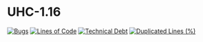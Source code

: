 # UHC-1.16
[![Bugs](https://sonarcloud.io/api/project_badges/measure?project=noobstersmc_UHC-1.16&metric=bugs&token=95001eeea391c4d25c5b013f7a19a31f1689dcde)](https://sonarcloud.io/dashboard?id=noobstersmc_UHC-1.16)
[![Lines of Code](https://sonarcloud.io/api/project_badges/measure?project=noobstersmc_UHC-1.16&metric=ncloc&token=95001eeea391c4d25c5b013f7a19a31f1689dcde)](https://sonarcloud.io/dashboard?id=noobstersmc_UHC-1.16)
[![Technical Debt](https://sonarcloud.io/api/project_badges/measure?project=noobstersmc_UHC-1.16&metric=sqale_index&token=95001eeea391c4d25c5b013f7a19a31f1689dcde)](https://sonarcloud.io/dashboard?id=noobstersmc_UHC-1.16)
[![Duplicated Lines (%)](https://sonarcloud.io/api/project_badges/measure?project=noobstersmc_UHC-1.16&metric=duplicated_lines_density&token=95001eeea391c4d25c5b013f7a19a31f1689dcde)](https://sonarcloud.io/dashboard?id=noobstersmc_UHC-1.16)
